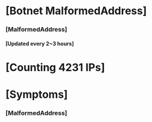 # [Botnet MalformedAddress]
### [MalformedAddress]
#### [Updated every 2~3 hours]

# [Counting 4231 IPs]

# [Symptoms] 
###   [MalformedAddress]
